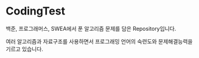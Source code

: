 # CodingTest

백준, 프로그래머스, SWEA에서 푼 알고리즘 문제를 담은 Repository입니다.

여러 알고리즘과 자료구조를 사용하면서 프로그래밍 언어의 숙련도와 문제해결능력을 기르고 있습니다.
